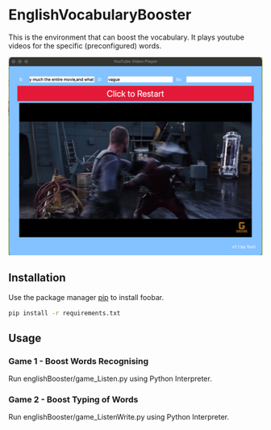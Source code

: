 # EnglishVocabularyBooster

This is the environment that can boost the vocabulary. It plays youtube videos for the specific (preconfigured) words.

![Alt text](./app_example.png?raw=true "Application example")

## Installation

Use the package manager [pip](https://pip.pypa.io/en/stable/) to install foobar.

```bash
pip install -r requirements.txt
```

## Usage

### Game 1 - Boost Words Recognising
Run englishBooster/game_Listen.py using Python Interpreter.

### Game 2 - Boost Typing of Words
Run englishBooster/game_ListenWrite.py using Python Interpreter.